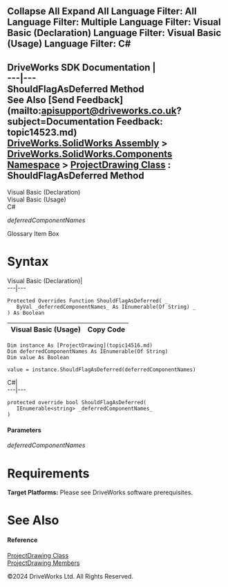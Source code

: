        

 Collapse All Expand All  Language Filter: All  Language Filter: Multiple  Language Filter: Visual Basic (Declaration) Language Filter: Visual Basic (Usage) Language Filter: C#  
---  
DriveWorks SDK Documentation  |   
---|---  
ShouldFlagAsDeferred Method   
See Also [Send Feedback](mailto:apisupport@driveworks.co.uk?subject=Documentation Feedback: topic14523.md)  
[DriveWorks.SolidWorks Assembly](topic13342.md) > [DriveWorks.SolidWorks.Components Namespace](topic13925.md) > [ProjectDrawing Class](topic14516.md) : ShouldFlagAsDeferred Method  
---  
  
Visual Basic (Declaration)    
Visual Basic (Usage)    
C# 

_deferredComponentNames_
    

Glossary Item Box

# Syntax

Visual Basic (Declaration)|   
---|---  
      
    
    Protected Overrides Function ShouldFlagAsDeferred( _
       ByVal _deferredComponentNames_ As IEnumerable(Of String) _
    ) As Boolean  
  
Visual Basic (Usage)| Copy Code  
---|---  
      
    
    Dim instance As [ProjectDrawing](topic14516.md)
    Dim deferredComponentNames As IEnumerable(Of String)
    Dim value As Boolean
     
    value = instance.ShouldFlagAsDeferred(deferredComponentNames)  
  
C#|   
---|---  
      
    
    protected override bool ShouldFlagAsDeferred( 
       IEnumerable<string> _deferredComponentNames_
    )  
  
#### Parameters

 _deferredComponentNames_
    

# Requirements

**Target Platforms:** Please see DriveWorks software prerequisites.

# See Also

#### Reference

[ProjectDrawing Class](topic14516.md)   
[ProjectDrawing Members](topic14517.md)

©2024 DriveWorks Ltd. All Rights Reserved.
